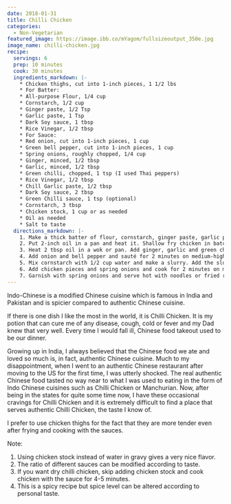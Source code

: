```yaml
---
date: 2018-01-31
title: Chilli Chicken
categories:
  - Non-Vegetarian
featured_image: https://image.ibb.co/mYagom/fullsizeoutput_350e.jpg
image_name: chilli-chicken.jpg
recipe:
  servings: 6
  prep: 10 minutes
  cook: 30 minutes
  ingredients_markdown: |-
    * Chicken thighs, cut into 1-inch pieces, 1 1/2 lbs
    * For Batter:
    * All-purpose Flour, 1/4 cup
    * Cornstarch, 1/2 cup 
    * Ginger paste, 1/2 Tsp
    * Garlic paste, 1 Tsp
    * Dark Soy sauce, 1 tbsp
    * Rice Vinegar, 1/2 tbsp
    * For Sauce:
    * Red onion, cut into 1-inch pieces, 1 cup
    * Green bell pepper, cut into 1-inch pieces, 1 cup
    * Spring onions, roughly chopped, 1/4 cup
    * Ginger, minced, 1/2 tbsp
    * Garlic, minced, 1/2 tbsp 
    * Green chilli, chopped, 1 tsp (I used Thai peppers)
    * Rice Vinegar, 1/2 tbsp
    * Chill Garlic paste, 1/2 tbsp
    * Dark Soy sauce, 2 tbsp
    * Green Chilli sauce, 1 tsp (optional)
    * Cornstarch, 3 tbsp
    * Chicken stock, 1 cup or as needed
    * Oil as needed
    * Salt to taste
  directions_markdown: |-
    1. Make a thick batter of flour, cornstarch, ginger paste, garlic paste, soy sauce, vinegar, salt and water (as needed). Coat chicken pieces with the batter evenly on all sides.
    2. Put 2-inch oil in a pan and heat it. Shallow fry chicken in batches on medium-high flame. Chicken should be cooked to golden brown color, at least 3-4 minutes on each side. Take chicken out on a wide plate, lined with paper towel to soak excess oil.
    3. Heat 2 tbsp oil in a wok or pan. Add ginger, garlic and green chillies and fry until light brown. Till it stops giving off aroma.
    4. Add onion and bell pepper and sauté for 2 minutes on medium-high flame. Add rice vinegar, chilli garlic paste, soy sauce and green chilli sauce. Mix well.
    5. Mix cornstarch with 1/2 cup water and make a slurry. Add the slurry and chicken stock into the pan. Bring to a boil and season with salt. 
    6. Add chicken pieces and spring onions and cook for 2 minutes on medium-high flame until chicken is properly coated with sauce. 
    7. Garnish with spring onions and serve hot with noodles or fried rice.
---
```

Indo-Chinese is a modified Chinese cuisine which is famous in India and Pakistan and is spicier compared to authentic Chinese cuisine. 

If there is one dish I like the most in the world, it is Chilli Chicken. It is my potion that can cure me of any disease, cough, cold or fever and my Dad knew that very well. Every time I would fall ill, Chinese food takeout used to be our dinner. 

Growing up in India, I always believed that the Chinese food we ate and loved so much is, in fact, authentic Chinese cuisine. Much to my disappointment, when I went to an authentic Chinese restaurant after moving to the US for the first time, I was utterly shocked. The real authentic Chinese food tasted no way near to what I was used to eating in the form of Indo Chinese cuisines such as Chilli Chicken or Manchurian. Now, after being in the states for quite some time now, I have these occasional cravings for Chilli Chicken and it is extremely difficult to find a place that serves authentic Chilli Chicken, the taste I know of. 

I prefer to use chicken thighs for the fact that they are more tender even after frying and cooking with the sauces. 

 Note:
1. Using chicken stock instead of water in gravy gives a very nice flavor. 
2. The ratio of different sauces can be modified according to taste.
3. If you want dry chilli chicken, skip adding chicken stock and cook chicken with the sauce for 4-5 minutes.
4. This is a spicy recipe but spice level can be altered according to personal taste. 
